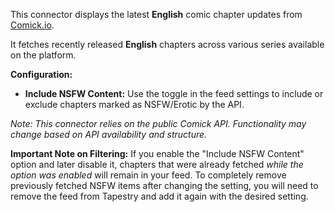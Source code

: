 This connector displays the latest **English** comic chapter updates from [Comick.io](https://comick.io).

It fetches recently released **English** chapters across various series available on the platform.

**Configuration:**

*   **Include NSFW Content:** Use the toggle in the feed settings to include or exclude chapters marked as NSFW/Erotic by the API.

*Note: This connector relies on the public Comick API. Functionality may change based on API availability and structure.*

**Important Note on Filtering:** If you enable the "Include NSFW Content" option and later disable it, chapters that were already fetched *while the option was enabled* will remain in your feed. To completely remove previously fetched NSFW items after changing the setting, you will need to remove the feed from Tapestry and add it again with the desired setting. 
